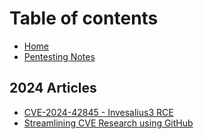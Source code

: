 # Table of contents

* [Home](README.md)
* [Pentesting Notes](https://notes.sfoffo.com/)

## 2024 Articles

* [CVE-2024-42845 - Invesalius3 RCE](2024-articles/cve-2024-42845-invesalius3-rce.md)
* [Streamlining CVE Research using GitHub](2024-articles/streamlining-cve-research-using-github.md)
